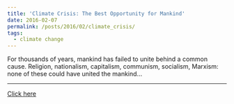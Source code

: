 ```yaml
---
title: 'Climate Crisis: The Best Opportunity for Mankind'
date: 2016-02-07
permalink: /posts/2016/02/climate_crisis/
tags:
  - climate change
---
```

For thousands of years, mankind has failed to unite behind a common cause. Religion, nationalism, capitalism, communism, socialism, Marxism: none of these could have united the mankind...

---

[Click here](http://citizenoflonelyplanet.blogspot.com/2016/02/climate-crisis-best-opportunity-for.html)

